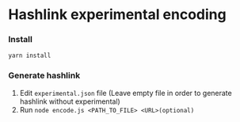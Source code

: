 # Hashlink experimental encoding

### Install
`yarn install`

### Generate hashlink
1. Edit `experimental.json` file (Leave empty file in order to generate hashlink without experimental)
1. Run `node encode.js <PATH_TO_FILE> <URL>(optional)`

